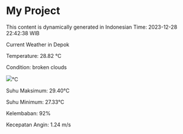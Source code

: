 # My Project

This content is dynamically generated in Indonesian Time: 2023-12-28 22:42:38 WIB


Current Weather in Depok

Temperature: 28.82 °C

Condition: broken clouds

<img src=/images/broken clouds.png>°C

Suhu Maksimum: 29.40°C

Suhu Minimum: 27.33°C

Kelembaban: 92%

Kecepatan Angin: 1.24 m/s

